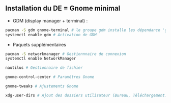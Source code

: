 ## Installation du DE = Gnome minimal

* GDM (display manager + terminal) :
```bash
pacman -S gdm gnome-terminal # le groupe gdm installe les dépendance 'gnome-shell' + 'xorg-server' = le minimum
systemctl enable gdm # Activation de GDM
```
* Paquets supplémentaires
```bash
pacman -S networkmanager # Gestionnnaire de connexion
systemctl enable NetworkManager

nautilus # Gestionnaire de fichier

gnome-control-center # Paramètres Gnome

gnome-tweaks # Ajustements Gnome

xdg-user-dirs # Ajout des dossiers utilisateur (Bureau, Téléchargement...)